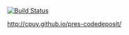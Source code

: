 [![Build Status](https://travis-ci.org/cpuy/pres-codedeposit.svg?branch=master)](https://travis-ci.org/cpuy/pres-codedeposit)

http://cpuy.github.io/pres-codedeposit/
